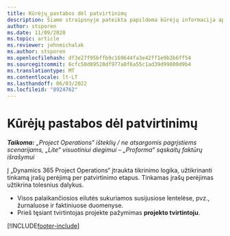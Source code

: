 ```yaml
---
title: Kūrėjų pastabos dėl patvirtinimų
description: Šiame straipsnyje pateikta papildoma kūrėjų informacija apie darbą su patvirtinimais.
author: stsporen
ms.date: 11/09/2020
ms.topic: article
ms.reviewer: johnmichalak
ms.author: stsporen
ms.openlocfilehash: df3e27f95bffb9c169644fa3e42ff1e9b2b6ff54
ms.sourcegitcommit: 6cfc50d89528df977a8f6a55c1ad39d99800d9b4
ms.translationtype: MT
ms.contentlocale: lt-LT
ms.lasthandoff: 06/03/2022
ms.locfileid: "8924762"
---
```

# <a name="developer-notes-for-approvals"></a>Kūrėjų pastabos dėl patvirtinimų

_**Taikoma:** „Project Operations“ išteklių / ne atsargomis pagrįstiems scenarijams, „Lite“ visuotiniui diegimui – „Proforma“ sąskaitų faktūrų išrašymui_

Į „Dynamics 365 Project Operations“ įtraukta tikrinimo logika, užtikrinanti tinkamą įrašų perėjimą per patvirtinimo etapus. Tinkamas įrašų perėjimas užtikrina tolesnius dalykus. 

  - Visos palaikančiosios eilutės sukuriamos susijusiose lentelėse, pvz., žurnaluose ir faktiniuose duomenyse.
  - Prieš tęsiant tvirtintojas projekte pažymimas **projekto tvirtintoju**.


[!INCLUDE[footer-include](../includes/footer-banner.md)]